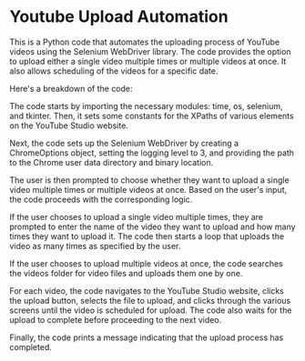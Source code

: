 # Youtube Upload Automation

This is a Python code that automates the uploading process of YouTube videos using the Selenium WebDriver library. The code provides the option to upload either a single video multiple times or multiple videos at once. It also allows scheduling of the videos for a specific date.

Here's a breakdown of the code:

The code starts by importing the necessary modules: time, os, selenium, and tkinter. Then, it sets some constants for the XPaths of various elements on the YouTube Studio website.

Next, the code sets up the Selenium WebDriver by creating a ChromeOptions object, setting the logging level to 3, and providing the path to the Chrome user data directory and binary location.

The user is then prompted to choose whether they want to upload a single video multiple times or multiple videos at once. Based on the user's input, the code proceeds with the corresponding logic.

If the user chooses to upload a single video multiple times, they are prompted to enter the name of the video they want to upload and how many times they want to upload it. The code then starts a loop that uploads the video as many times as specified by the user.

If the user chooses to upload multiple videos at once, the code searches the videos folder for video files and uploads them one by one.

For each video, the code navigates to the YouTube Studio website, clicks the upload button, selects the file to upload, and clicks through the various screens until the video is scheduled for upload. The code also waits for the upload to complete before proceeding to the next video.

Finally, the code prints a message indicating that the upload process has completed.
